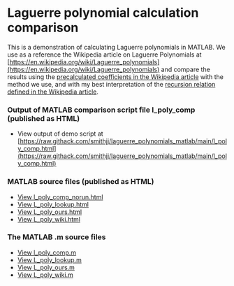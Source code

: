 # Laguerre polynomial calculation comparison
This is a demonstration of calculating Laguerre polynomials in MATLAB. We use as a reference the Wikipedia article on Laguerre Polynomials at [https://en.wikipedia.org/wiki/Laguerre_polynomials](https://en.wikipedia.org/wiki/Laguerre_polynomials) and compare the results using the [precalculated coefficients in the Wikipedia article](https://en.wikipedia.org/wiki/Laguerre_polynomials#The_first_few_polynomials) with the method we use, and with my best interpretation of the [recursion relation defined in the Wikipedia article](https://en.wikipedia.org/wiki/Laguerre_polynomials#Recursive_definition,_closed_form,_and_generating_function). 

### Output of MATLAB comparison script file l_poly_comp (published as HTML)
- View output of demo script at [https://raw.githack.com/smithjj/laguerre_polynomials_matlab/main/l_poly_comp.html](https://raw.githack.com/smithjj/laguerre_polynomials_matlab/main/l_poly_comp.html)

### MATLAB source files (published as HTML)
- [View l_poly_comp_norun.html](https://raw.githack.com/smithjj/laguerre_polynomials_matlab/main/l_poly_comp_norun.html)
- [View L_poly_lookup.html](https://raw.githack.com/smithjj/laguerre_polynomials_matlab/main/L_poly_lookup.html)
- [View L_poly_ours.html](https://raw.githack.com/smithjj/laguerre_polynomials_matlab/main/L_poly_ours.html)
- [View L_poly_wiki.html](https://raw.githack.com/smithjj/laguerre_polynomials_matlab/main/L_poly_wiki.html)

### The MATLAB .m source files 
- [View l_poly_comp.m](l_poly_comp.m)
- [View L_poly_lookup.m](L_poly_lookup.m)
- [View L_poly_ours.m](L_poly_ours.m)
- [View L_poly_wiki.m](L_poly_wiki.m)
